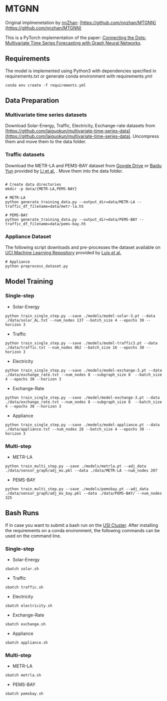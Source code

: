 # MTGNN
Original implmenetation by [nnZhan](https://github.com/nnzhan): [https://github.com/nnzhan/MTGNN](https://github.com/nnzhan/MTGNN)

This is a PyTorch implementation of the paper: [Connecting the Dots: Multivariate Time Series Forecasting with Graph Neural Networks](https://arxiv.org/abs/2005.11650). 

## Requirements
The model is implemented using Python3 with dependencies specified in requirements.txt or generate conda environment with requirements.yml
```
conda env create -f requirements.yml
```
## Data Preparation
### Multivariate time series datasets

Download Solar-Energy, Traffic, Electricity, Exchange-rate datasets from [https://github.com/laiguokun/multivariate-time-series-data](https://github.com/laiguokun/multivariate-time-series-data). Uncompress them and move them to the data folder.

### Traffic datasets
Download the METR-LA and PEMS-BAY dataset from [Google Drive](https://drive.google.com/open?id=10FOTa6HXPqX8Pf5WRoRwcFnW9BrNZEIX) or [Baidu Yun](https://pan.baidu.com/s/14Yy9isAIZYdU__OYEQGa_g) provided by [Li et al.](https://github.com/liyaguang/DCRNN.git) . Move them into the data folder. 

```

# Create data directories
mkdir -p data/{METR-LA,PEMS-BAY}

# METR-LA
python generate_training_data.py --output_dir=data/METR-LA --traffic_df_filename=data/metr-la.h5

# PEMS-BAY
python generate_training_data.py --output_dir=data/PEMS-BAY --traffic_df_filename=data/pems-bay.h5

```

### Appliance Dataset
The following script downloads and pre-processes the dataset available on [UCI Machine Learning Repository](https://archive.ics.uci.edu/ml/datasets/Appliances+energy+prediction) provided by [Luis et al.](https://linkinghub.elsevier.com/retrieve/pii/S0378778816308970)
```
# Appliance
python preprocess_dataset.py
```


## Model Training

### Single-step

* Solar-Energy

```
python train_single_step.py --save ./models/model-solar-3.pt --data ./data/solar_AL.txt --num_nodes 137 --batch_size 4 --epochs 30 --horizon 3
```
* Traffic 

```
python train_single_step.py --save ./models/model-traffic3.pt --data ./data/traffic.txt --num_nodes 862 --batch_size 16 --epochs 30 --horizon 3
```

* Electricity

```
python train_single_step.py --save ./models/model-exchange-3.pt --data ./data/exchange_rate.txt --num_nodes 8 --subgraph_size 8  --batch_size 4 --epochs 30 --horizon 3
```

* Exchange-Rate

```
python train_single_step.py --save ./model/model-exchange-3.pt --data ./data/exchange_rate.txt --num_nodes 8 --subgraph_size 8  --batch_size 4 --epochs 30 --horizon 3
```

* Appliance
```
python train_single_step.py --save ./models/model-appliance.pt --data ./data/appliance.txt --num_nodes 28 --batch_size 4 --epochs 30 --horizon 3
```
### Multi-step
* METR-LA

```
python train_multi_step.py --save ./models/metrla.pt --adj_data ./data/sensor_graph/adj_mx.pkl --data ./data/METR-LA --num_nodes 207
```
* PEMS-BAY

```
python train_multi_step.py --save ./models/pemsbay.pt --adj_data ./data/sensor_graph/adj_mx_bay.pkl --data ./data/PEMS-BAY/ --num_nodes 325
```

## Bash Runs
If in case you want to submit a bash run on the [USI Cluster](https://www.ics.usi.ch/index.php/ics-research/resources). After installing the requirements on a conda environment, the following commands can be used on the command line.

### Single-step

* Solar-Energy

```
sbatch solar.sh
```
* Traffic 

```
sbatch traffic.sh
```

* Electricity

```
sbatch electricity.sh
```

* Exchange-Rate

```
sbatch exchange.sh
```

* Appliance
```
sbatch appliance.sh
```

### Multi-step
* METR-LA

```
sbatch metrla.sh
```
* PEMS-BAY

```
sbatch pemsbay.sh
```
